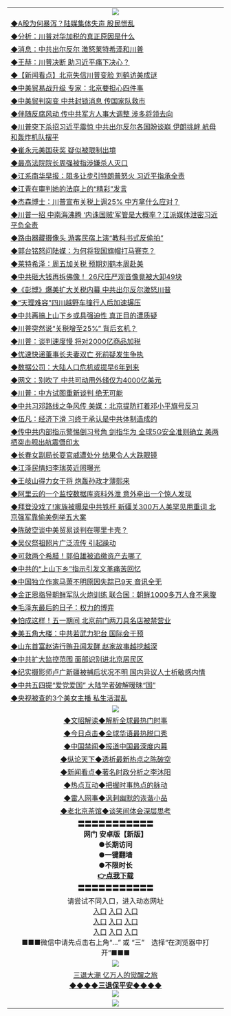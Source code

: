 <table>
  <tr>
    <td align=center><img src="https://github.com/gyhhx/image-upload/blob/master/yaowen.jpg" /></td>
  </tr>
  <tr>
<td align=left>
<a href="https://ctbtfdoocixoa.global.ssl.fastly.net/oo.aspx?name=c1034590&key=ofejcfaxcltk&from=gy">◆A股为何暴泻？陆媒集体失声 股民慌乱</a><br/></td>
  </tr>
  <tr>
<td align=left>
<a href="https://ctbtfdoocixoa.global.ssl.fastly.net/oo.aspx?name=c1034588&key=ofejcfaxcltk&from=gy">◆分析：川普对华加税的真正原因是什么</a><br/></td>
 </tr>
  <tr>
<td align=left>
<a href="http://ctbtfdoocixoa.global.ssl.fastly.net/oo.aspx?name=c1034613&key=ofejcfaxcltk&from=gy">◆消息：中共出尔反尔 激怒莱特希泽和川普</a><br/></td>
 </tr>
   <tr>
<td align=left>
<a href="http://ctbtfdoocixoa.global.ssl.fastly.net/oo.aspx?name=c1034551&key=ofejcfaxcltk&from=gy">◆王赫：川普决断 助习近平痛下决心？</a><br/></td>
   </tr> 
  <tr>
<td align=left>
<a href="http://ctbtfdoocixoa.global.ssl.fastly.net/oo.aspx?name=c1034545&key=ofejcfaxcltk&from=gy">◆【新闻看点】北京失信川普变脸 刘鹤访美成谜</a><br/></td>
  </tr> 
 <tr>
<td align=left>
<a href="http://ctbtfdoocixoa.global.ssl.fastly.net/oo.aspx?name=c1034614&key=ofejcfaxcltk&from=gy">◆中美贸易战升级 专家：北京要担心四件事</a><br/>
</td>
   </tr>
 <tr>
<td align=left>
<a href="http://ctbtfdoocixoa.global.ssl.fastly.net/oo.aspx?name=c1034546&key=ofejcfaxcltk&from=gy">◆中美贸判突变 中共封锁消息 传国家队救市</a><br/>
</td>
   </tr>
 <tr>
<td align=left>
<a href="http://ctbtfdoocixoa.global.ssl.fastly.net/oo.aspx?name=c1034538&key=ofejcfaxcltk&from=gy">◆伴随反腐风动 传中共军方人事大调整 涉多将领去向</a><br/></td>
  </tr>
  <tr>
<td align=left>
<a href="http://ctbtfdoocixoa.global.ssl.fastly.net/oo.aspx?name=c1034522&key=ofejcfaxcltk&from=gy">◆川普突下杀招习近平震惊 中共出尔反尔各国盼谈崩 伊朗挑衅 航母和轰炸机队摆平</a><br/></td>
 </tr>
   <tr>
<td align=left>
<a href="http://ctbtfdoocixoa.global.ssl.fastly.net/oo.aspx?name=c1034523&key=ofejcfaxcltk&from=gy">◆崔永元美国获奖 疑似被限制出境</a><br/>
</td>
   </tr>
 <tr>
<td align=left>
<a href="http://ctbtfdoocixoa.global.ssl.fastly.net/oo.aspx?name=c1034532&key=ofejcfaxcltk&from=gy">◆最高法院院长周强被指涉嫌杀人灭口</a><br/></td>
  </tr>
  <tr>
<td align=left>
<a href="http://ctbtfdoocixoa.global.ssl.fastly.net/oo.aspx?name=c1034575&key=ofejcfaxcltk&from=gy">◆江系南华早报：阻多让步引特朗普怒火 习近平指承全责</a><br/></td>
 </tr>
  <tr>
<td align=left>
<a href="http://ctbtfdoocixoa.global.ssl.fastly.net/oo.aspx?name=c1034418&key=ofejcfaxcltk&from=gy">◆江青在审判她的法庭上的“精彩”发言</a><br/></td>
 </tr>
   <tr>
<td align=left>
<a href="http://ctbtfdoocixoa.global.ssl.fastly.net/oo.aspx?name=c1034552&key=ofejcfaxcltk&from=gy">◆杰森博士：川普宣布关税上调25% 中方拿什么应对？</a><br/></td>
   </tr> 
  <tr>
<td align=left>
<a href="http://ctbtfdoocixoa.global.ssl.fastly.net/oo.aspx?name=c1034628&key=ofejcfaxcltk&from=gy">◆川普一招 中南海沸腾 ‘内诛国贼’军管是大概率？江派媒体泄密习近平负全责</a><br/></td>
  </tr> 
 <tr>
<td align=left>
<a href="http://ctbtfdoocixoa.global.ssl.fastly.net/oo.aspx?name=c1034608&key=ofejcfaxcltk&from=gy">◆路由器藏摄像头 游客民宿上演“教科书式反偷拍”</a><br/>
</td>
   </tr>
 <tr>
<td align=left>
<a href="http://ctbtfdoocixoa.global.ssl.fastly.net/oo.aspx?name=c1034601&key=ofejcfaxcltk&from=gy">◆郭台铭怒问陆媒：为何将我国旗帽打马赛克？</a><br/>
</td>
   </tr>
 <tr>
<td align=left>
<a href="http://ctbtfdoocixoa.global.ssl.fastly.net/oo.aspx?name=c1034620&key=ofejcfaxcltk&from=gy">◆莱特希泽：周五加关税 预期刘鹤本周赴美</a><br/></td>
  </tr>
  <tr>
<td align=left>
<a href="http://ctbtfdoocixoa.global.ssl.fastly.net/oo.aspx?name=c1034630&key=ofejcfaxcltk&from=gy">◆中共砸大钱再拆佛像！ 26尺庄严观音像竟被大卸49块</a><br/></td>
 </tr>
   <tr>
<td align=left>
<a href="http://ctbtfdoocixoa.global.ssl.fastly.net/oo.aspx?name=c1034640&key=ofejcfaxcltk&from=gy">◆《彭博》爆美扩大关税内幕 中共出尔反尔激怒川普</a><br/>
</td>
   </tr>
 <tr>
<td align=left>
<a href="http://ctbtfdoocixoa.global.ssl.fastly.net/oo.aspx?name=c1034547&key=ofejcfaxcltk&from=gy">◆“天理难容”四川越野车撞行人后加速辗压</a><br/>
</td>
   </tr>
<tr>
<td align=left>
<a href="https://ctbtfdoocixoa.global.ssl.fastly.net/oo.aspx?name=c1034530&key=ofejcfaxcltk&from=gy">◆中共再搞上山下乡或具强迫性 真正目的遭质疑</a><br/>
</td>       
  <tr>
<td align=left>
<a href="https://ctbtfdoocixoa.global.ssl.fastly.net/oo.aspx?name=c1034355&key=ofejcfaxcltk&from=gy">◆川普突然说“关税增至25%” 背后玄机？</a><br/></td>
  </tr>
  <tr>
<td align=left>
<a href="https://ctbtfdoocixoa.global.ssl.fastly.net/oo.aspx?name=c1034344&key=ofejcfaxcltk&from=gy">◆川普：谈判速度慢 将对2000亿商品加税</a><br/></td>
 </tr>
  <tr>
<td align=left>
<a href="http://ctbtfdoocixoa.global.ssl.fastly.net/oo.aspx?name=c1034326&key=ofejcfaxcltk&from=gy">◆优速快递董事长夫妻双亡 死前疑发生争执</a><br/></td>
 </tr>
   <tr>
<td align=left>
<a href="http://ctbtfdoocixoa.global.ssl.fastly.net/oo.aspx?name=c1034312&key=ofejcfaxcltk&from=gy">◆数据公司：大陆人口危机或提早6年到来</a><br/></td>
   </tr> 
  <tr>
<td align=left>
<a href="http://ctbtfdoocixoa.global.ssl.fastly.net/oo.aspx?name=c1034291&key=ofejcfaxcltk&from=gy">◆网文：别吹了 中共可动用外储仅为4000亿美元</a><br/></td>
  </tr> 
 <tr>
<td align=left>
<a href="http://ctbtfdoocixoa.global.ssl.fastly.net/oo.aspx?name=c1034362&key=ofejcfaxcltk&from=gy">◆川普：中方试图重新谈判 绝无可能</a><br/>
</td>
   </tr>
 <tr>
<td align=left>
<a href="http://ctbtfdoocixoa.global.ssl.fastly.net/oo.aspx?name=c1034368&key=ofejcfaxcltk&from=gy">◆中共习邓路线之争风传 美媒：北京提防打着邓小平旗号反习</a><br/>
</td>
   </tr>
 <tr>
<td align=left>
<a href="http://ctbtfdoocixoa.global.ssl.fastly.net/oo.aspx?name=c1034227&key=ofejcfaxcltk&from=gy">◆伍凡：经济下滑 习终于承认是中共体制造成的</a><br/></td>
  </tr>
  <tr>
<td align=left>
<a href="http://ctbtfdoocixoa.global.ssl.fastly.net/oo.aspx?name=c1034321&key=ofejcfaxcltk&from=gy">◆传中共内部指示警惕倒习号角 剑指华为 全球5G安全准则确立 美两栖突击舰出航震慑印太</a><br/></td>
 </tr>
   <tr>
<td align=left>
<a href="http://ctbtfdoocixoa.global.ssl.fastly.net/oo.aspx?name=c1034303&key=ofejcfaxcltk&from=gy">◆长春女副局长耍官威遭处分 结果令人大跌眼镜</a><br/>
</td>
   </tr>
 <tr>
<td align=left>
<a href="http://ctbtfdoocixoa.global.ssl.fastly.net/oo.aspx?name=c1034305&key=ofejcfaxcltk&from=gy">◆江泽民情妇李瑞英近照曝光</a><br/></td>
  </tr>
  <tr>
<td align=left>
<a href="http://ctbtfdoocixoa.global.ssl.fastly.net/oo.aspx?name=c1034316&key=ofejcfaxcltk&from=gy">◆王岐山得力女干将 炮轰孙政才薄熙来</a><br/></td>
 </tr>
  <tr>
<td align=left>
<a href="http://ctbtfdoocixoa.global.ssl.fastly.net/oo.aspx?name=c1034313&key=ofejcfaxcltk&from=gy">◆阿里云的一个监控数据库资料外泄 意外牵出一个惊人发现</a><br/></td>
 </tr>
   <tr>
<td align=left>
<a href="http://ctbtfdoocixoa.global.ssl.fastly.net/oo.aspx?name=c1034324&key=ofejcfaxcltk&from=gy">◆拜登没戏了!家族被曝是中共铁杆 新疆关300万人美罕见用重词 北京强军靠偷美例举五大案</a><br/></td>
   </tr> 
  <tr>
<td align=left>
<a href="http://ctbtfdoocixoa.global.ssl.fastly.net/oo.aspx?name=c1034364&key=ofejcfaxcltk&from=gy">◆陈破空谈中美贸易谈判在哪里卡壳？</a><br/></td>
  </tr> 
 <tr>
<td align=left>
<a href="http://ctbtfdoocixoa.global.ssl.fastly.net/oo.aspx?name=c1034185&key=ofejcfaxcltk&from=gy">◆吴仪祭祖照片广泛流传 引起躁动</a><br/>
</td>
   </tr>
 <tr>
<td align=left>
<a href="http://ctbtfdoocixoa.global.ssl.fastly.net/oo.aspx?name=c1034240&key=ofejcfaxcltk&from=gy">◆可救两个希腊！郭伯雄被追缴资产去哪了</a><br/>
</td>
   </tr>
 <tr>
<td align=left>
<a href="http://ctbtfdoocixoa.global.ssl.fastly.net/oo.aspx?name=c1034358&key=ofejcfaxcltk&from=gy">◆中共的“上山下乡”指示引发文革痛苦回忆</a><br/></td>
  </tr>
  <tr>
<td align=left>
<a href="http://ctbtfdoocixoa.global.ssl.fastly.net/oo.aspx?name=c1034322&key=ofejcfaxcltk&from=gy">◆中国独立作家马萧不明原因失踪已9天 音讯全无</a><br/></td>
 </tr>
   <tr>
<td align=left>
<a href="http://ctbtfdoocixoa.global.ssl.fastly.net/oo.aspx?name=c1034350&key=ofejcfaxcltk&from=gy">◆金正恩指导朝鲜军队火炮训练 联合国：朝鲜1000多万人食不果腹</a><br/>
</td>
   </tr>
 <tr>
<td align=left>
<a href="http://ctbtfdoocixoa.global.ssl.fastly.net/oo.aspx?name=c1034361&key=ofejcfaxcltk&from=gy">◆毛泽东最后的日子：权力的博弈</a><br/>
</td>
   </tr>
<tr>
<td align=left>
<a href="https://ctbtfdoocixoa.global.ssl.fastly.net/oo.aspx?name=c1034348&key=ofejcfaxcltk&from=gy">◆怕成这样！五一期间 北京前门两刀具名店被禁营业</a><br/>
</td>       
  <tr>
<td align=left>
<a href="https://ctbtfdoocixoa.global.ssl.fastly.net/oo.aspx?name=c1033954&key=ofejcfaxcltk&from=gy">◆美五角大楼：中共若武力犯台 国际会干预</a><br/></td>
  </tr>
  <tr>
<td align=left>
<a href="https://ctbtfdoocixoa.global.ssl.fastly.net/oo.aspx?name=c1034095&key=ofejcfaxcltk&from=gy">◆山东首富赵涛行贿丑闻发酵 赵家故事越挖越深</a><br/></td>
 </tr>
  <tr>
<td align=left>
<a href="http://ctbtfdoocixoa.global.ssl.fastly.net/oo.aspx?name=c1034150&key=ofejcfaxcltk&from=gy">◆中共扩大监控范围 面部识别进北京居民区</a><br/></td>
 </tr>
   <tr>
<td align=left>
<a href="http://ctbtfdoocixoa.global.ssl.fastly.net/oo.aspx?name=c1034119&key=ofejcfaxcltk&from=gy">◆纪实摄影师卢广新疆被捕后状况不明 国内异议人士析敏感内情</a><br/></td>
   </tr> 
  <tr>
<td align=left>
<a href="http://ctbtfdoocixoa.global.ssl.fastly.net/oo.aspx?name=c1034103&key=ofejcfaxcltk&from=gy">◆中共五四提“爱党爱国” 大陆学者破解暧昧“国”</a><br/></td>
  </tr> 
 <tr>
<td align=left>
<a href="http://ctbtfdoocixoa.global.ssl.fastly.net/oo.aspx?name=c1034108&key=ofejcfaxcltk&from=gy">◆央视被查的3个美女主播 私生活混乱</a><br/>
</td>
   </tr>
 <tr>
    <td align=center><img src="https://github.com/gyhhx/image-upload/blob/master/ogate-c.JPG" /></td>
  </tr>
  <tr>
   <td align=center>
<a href="http://ctbtfdoocixoa.global.ssl.fastly.net/oo.aspx?name=c816857&key=ofejcfaxcltk&from=gy&tag=9973110">◆文昭解读◆解析全球最热门时事</a><br/>
    </td>
  </tr>
   <tr>
   <td align=center> 
<a href="http://ctbtfdoocixoa.global.ssl.fastly.net/oo.aspx?name=c816850&key=ofejcfaxcltk&from=gy&tag=9877">◆今日点击◆全球华语最热脱口秀</a><br/>
    </td>
  </tr>
  <tr>
  <td align=center>
<a href="http://ctbtfdoocixoa.global.ssl.fastly.net/oo.aspx?name=c816860&key=ofejcfaxcltk&from=gy&tag=99733110">◆中国禁闻◆报道中国最深度内幕</a><br/>
   </tr>
  <tr>
     <td align=center>
<a href="http://ctbtfdoocixoa.global.ssl.fastly.net/oo.aspx?name=c816855&key=ofejcfaxcltk&from=gy&tag=997110">◆纵论天下◆透析最新热点之陈破空</a><br/>
   </tr>
   <tr>
      <td align=center>
<a href="http://ctbtfdoocixoa.global.ssl.fastly.net/oo.aspx?name=c838308&key=ofejcfaxcltk&from=gy&tag=9973110">◆新闻看点◆著名时政分析之李沐阳</a><br/>
   </tr>
   <tr>
     <td align=center>
<a href="http://ctbtfdoocixoa.global.ssl.fastly.net/oo.aspx?name=c816852&key=ofejcfaxcltk&from=gy&tag=9733110">◆热点互动◆把握时事热点的脉动</a><br/>
   </tr>
   <tr>
      <td align=center>
<a href="http://ctbtfdoocixoa.global.ssl.fastly.net/oo.aspx?name=c816694&key=ofejcfaxcltk&from=gy&tag=93310">◆雷人网事◆讽刺幽默的诙谐小品</a><br/>
   </tr>
   <tr>
    <td align=center>
<a href="http://ctbtfdoocixoa.global.ssl.fastly.net/oo.aspx?name=c816650&key=ofejcfaxcltk&from=gy&tag=9973110">◆老北京茶馆◆谈笑间体会深层思考</a><br/>
   </tr>
  <tr>
    <td align=center>
 <b>〓〓〓〓〓〓〓〓〓〓〓<br/>网门 安卓版【新版】<br/> ●长期访问<br/> ●一键翻墙<br/>  ●不限时长<br/> 
 <a href="https://share.weiyun.com/5ApAoLP">👉<b>点我下载</a><br/>〓〓〓〓〓〓〓〓〓〓〓<br/>
    </td>
    </tr>
   <tr>
    <td align=center>请尝试不同入口，进入动态网址<br/>
      <a href="https://s3.us-east-2.amazonaws.com/ogateo/show.htm">入口</a>
      <a href="https://s3.ca-central-1.amazonaws.com/ogatec/show.htm">入口</a>
      <a href="https://s3.ap-southeast-2.amazonaws.com/ogatey/show.htm">入口</a><br/>
      <a href="https://s3.ap-northeast-2.amazonaws.com/ogates/show.htm">入口</a>
      <a href="https://s3.eu-central-1.amazonaws.com/ogatef/show.htm">入口</a>
      <a href="https://s3.ap-south-1.amazonaws.com/ogatem/show.htm">入口</a><br/>
      <a href="https://s3-us-west-1.amazonaws.com/ogaten/show.htm">入口</a>
      <a href="https://s3.eu-west-2.amazonaws.com/ogatel/show.htm">入口</a>
      <a href="https://s3.ap-northeast-1.amazonaws.com/ogatet/show.htm">入口</a><br/>
      ■■■微信中请先点击右上角“...” 或 “三”　选择“在浏览器中打开”■■■<b><br/>
    </td>
  </tr>
  <tr>
    <td align=center><img src="https://github.com/gyhhx/image-upload/blob/master/3.jpg" /> </td>
</tr>
  <tr>  
  <td align=center>
  <a href="http://ctbtfdoocixoa.global.ssl.fastly.net/oo.aspx?name=c894205&key=ofejcfaxcltk&from=gy&tag=9973110">三退大潮 亿万人的觉醒之旅</a><br/>
      <a href="http://ctbtfdoocixoa.global.ssl.fastly.net/oo.aspx?name=ogQuit.aspx&key=ofejcfaxcltk&from=gy"><b>◆◆◆◆三退保平安◆◆◆◆<br/></a>
      <img src="https://github.com/gyhhx/image-upload/blob/master/3t.jpg" /><br/>
      </td>
  </tr>
   <tr>
    <td align=center><img src="https://raw.githubusercontent.com/oGate2/Up/master/oGate_640.jpg"/></td>
  </tr>
</table>


